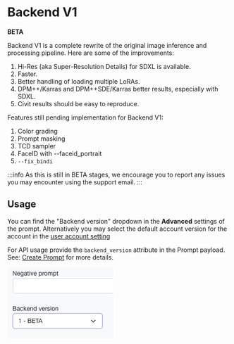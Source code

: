 # Backend V1
**BETA**

Backend V1 is a complete rewrite of the original image inference and processing pipeline. Here are some of the improvements:


1. Hi-Res (aka Super-Resolution Details) for SDXL is available.
1. Faster.
1. Better handling of loading multiple LoRAs.
1. DPM++/Karras and DPM++SDE/Karras better results, especially with SDXL.
1. Civit results should be easy to reproduce.

Features still pending implementation for Backend V1:
1. Color grading
1. Prompt masking
1. TCD sampler
1. FaceID with --faceid_portrait
1. `--fix_bindi` 

:::info
As this is still in BETA stages, we encourage you to report any issues you may encounter using the support email.
:::

## Usage
You can find the "Backend version" dropdown in the **Advanced** settings of the prompt. Alternatively you may select the default account version for the account in the [user account setting](https://www.astria.ai/users/edit#profile) 

For API usage provide the `backend_version` attribute in the Prompt payload. See: [Create Prompt](/docs/api/prompt/create/#backend_version-optional) for more details.


![Backend V1 advanced settings](./img/backend_v1_settings.jpg)


